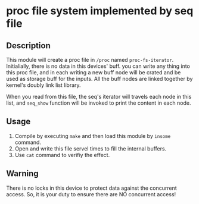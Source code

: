 # proc file system implemented by seq file

## Description

This module will create a proc file in `/proc` named `proc-fs-iterator`.
Initialially, there is no data in this devices' buff. you can write any thing
into this proc file, and in each writing a new buff node will be crated and be
used as storage buff for the inputs. All the buff nodes are linked together by
kernel's doubly link list library.

When you read from this file, the seq's iterator will travels each node in this
list, and `seq_show` function will be invoked to print the content in each node.

## Usage

1. Compile by executing `make` and then load this module by `insome` command.
2. Open and write this file servel times to fill the internal buffers.
3. Use `cat` command to verifiy the effect.

## Warning

There is no locks in this device to protect data against the concurrent
access. So, it is your duty to ensure there are NO concurrent access!

